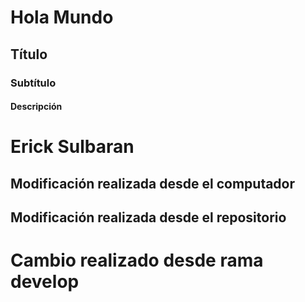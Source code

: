 # Hola Mundo
## Título
### Subtítulo
#### Descripción


# Erick Sulbaran

## Modificación realizada desde el computador
## Modificación realizada desde el repositorio

# Cambio realizado desde rama develop
